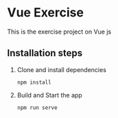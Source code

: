 # Vue Exercise

This is the exercise project on Vue js

## Installation steps

1. Clone and install dependencies

   ```
   npm install
   ```

2. Build and Start the app

   ```
   npm run serve
   ```
